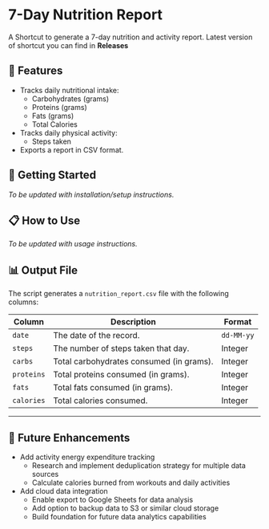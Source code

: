 # 7-Day Nutrition Report

A Shortcut to generate a 7-day nutrition and activity report.
Latest version of shortcut you can find in **Releases**

## 🌟 Features

- Tracks daily nutritional intake:
  - Carbohydrates (grams)
  - Proteins (grams)
  - Fats (grams)
  - Total Calories
- Tracks daily physical activity:
  - Steps taken
- Exports a report in CSV format.

## 🚀 Getting Started

*To be updated with installation/setup instructions.*

## 📋 How to Use

*To be updated with usage instructions.*

## 📊 Output File

The script generates a `nutrition_report.csv` file with the following columns:

| Column   | Description                               | Format    |
|----------|-------------------------------------------|-----------|
| `date`     | The date of the record.                   | `dd-MM-yy`  |
| `steps`    | The number of steps taken that day.       | Integer   |
| `carbs`    | Total carbohydrates consumed (in grams).  | Integer     |
| `proteins` | Total proteins consumed (in grams).       | Integer     |
| `fats`     | Total fats consumed (in grams).           | Integer     |
| `calories` | Total calories consumed.                  | Integer     |

---

## 📝 Future Enhancements

- Add activity energy expenditure tracking
  - Research and implement deduplication strategy for multiple data sources
  - Calculate calories burned from workouts and daily activities
- Add cloud data integration
  - Enable export to Google Sheets for data analysis
  - Add option to backup data to S3 or similar cloud storage
  - Build foundation for future data analytics capabilities